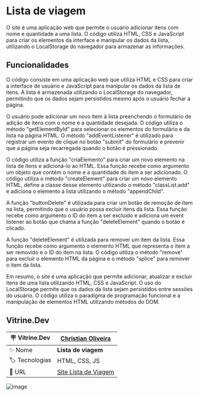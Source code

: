 <h1> Lista de viagem </h1>

O site é uma aplicação web que permite o usuário adicionar itens com nome e quantidade a uma lista. O código utiliza HTML, CSS e JavaScript para criar os elementos da interface e manipular os dados da lista, utilizando o LocalStorage do navegador para armazenar as informações.

## Funcionalidades

O código consiste em uma aplicação web que utiliza HTML e CSS para criar a interface de usuário e JavaScript para manipular os dados da lista de itens. A lista é armazenada utilizando o LocalStorage do navegador, permitindo que os dados sejam persistidos mesmo após o usuário fechar a página.

O usuário pode adicionar um novo item à lista preenchendo o formulário de adição de itens com o nome e a quantidade desejada. O código utiliza o método "getElementById" para selecionar os elementos do formulário e da lista na página HTML. O método "addEventListener" é utilizado para registrar um evento de clique no botão "submit" do formulário e prevenir que a página seja recarregada quando o botão é pressionado.

O código utiliza a função "criaElemento" para criar um novo elemento na lista de itens e adicioná-lo ao HTML. Essa função recebe como argumento um objeto que contém o nome e a quantidade do item a ser adicionado. O código utiliza o método "createElement" para criar um novo elemento HTML, define a classe desse elemento utilizando o método "classList.add" e adiciona o elemento à lista utilizando o método "appendChild".

A função "buttonDelete" é utilizada para criar um botão de remoção de item na lista, permitindo que o usuário possa excluir itens da lista. Essa função recebe como argumento o ID do item a ser excluído e adiciona um event listener ao botão que chama a função "deleteElement" quando o botão é clicado.

A função "deleteElement" é utilizada para remover um item da lista. Essa função recebe como argumento o elemento HTML que representa o item a ser removido e o ID do item na lista. O código utiliza o método "remove" para excluir o elemento HTML da página e o método "splice" para remover o item da lista.

Em resumo, o site é uma aplicação que permite adicionar, atualizar e excluir itens de uma lista utilizando HTML, CSS e JavaScript. O uso do LocalStorage permite que os dados da lista sejam persistidos entre sessões do usuário. O código utiliza o paradigma de programação funcional e a manipulação de elementos HTML utilizando métodos do DOM.

## Vitrine.Dev

| :placard: Vitrine.Dev |<a href="https://cursos.alura.com.br/vitrinedev/christianoliver">Christian Oliveira</a> |
| -------------  | --- |
| :sparkles: Nome        | **Lista de viagem**
| :label: Tecnologias | HTML, CSS, JS
| :rocket: URL | <a href="https://christianduhp.github.io/lista_de_viagem/">Site Lista de Viagem</a> 

![image](https://user-images.githubusercontent.com/85292359/233736878-0e1d76f5-8dc0-4b16-afbd-a4267fc594e4.png)

